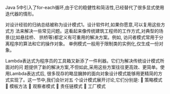  Java 5中引入了for-each循环,由于它的稳健性和简洁性,已经替代了很多显式使用迭代器的情形。
 
 对设计经验的归纳总结被称为设计模式1。设计软件时,如果你愿意,可以复用这些方式方
 法来解决一些常见问题。这看起来像传统建筑工程师的工作方式,对典型的场景(比如悬挂桥、
 拱桥等)都定义有可重用的解决方案。例如, 访问者模式常用于分离程序的算法和它的操作对象。
 单例模式一般用于限制类的实例化,仅生成一份对象。

Lambda表达式为程序员的工具箱又新添了一件利器。它们为解决传统设计模式所面对的问
题提供了新的解决方案,不但如此,采用这些方案往往更高效、更简单。使用Lambda表达式后,
很多现存的略显臃肿的面向对象设计模式能够用更精简的方式实现了。这一节中,我们会针对五
个设计模式展开讨论,它们分别是:
 策略模式
 模板方法
 观察者模式
 责任链模式
 工厂模式


